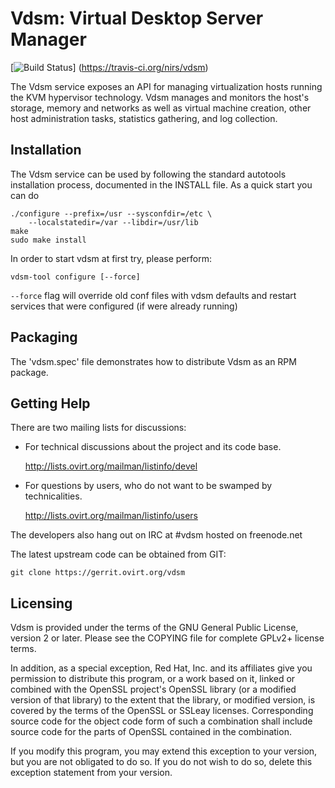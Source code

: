 # Vdsm: Virtual Desktop Server Manager

[![Build Status](https://travis-ci.org/nirs/vdsm.svg?branch=master)]
(https://travis-ci.org/nirs/vdsm)

The Vdsm service exposes an API for managing virtualization
hosts running the KVM hypervisor technology. Vdsm manages and monitors
the host's storage, memory and networks as well as virtual machine
creation, other host administration tasks, statistics gathering, and
log collection.


## Installation

The Vdsm service can be used by following the standard autotools
installation process, documented in the INSTALL file. As a quick
start you can do

    ./configure --prefix=/usr --sysconfdir=/etc \
        --localstatedir=/var --libdir=/usr/lib
    make
    sudo make install

In order to start vdsm at first try, please perform:

    vdsm-tool configure [--force]

`--force` flag will override old conf files with vdsm defaults and
restart services that were configured (if were already running)


## Packaging

The 'vdsm.spec' file demonstrates how to distribute Vdsm as an RPM
package.


## Getting Help

There are two mailing lists for discussions:

- For technical discussions about the project and its code base.

  http://lists.ovirt.org/mailman/listinfo/devel

- For questions by users, who do not want to be swamped by
  technicalities.

  http://lists.ovirt.org/mailman/listinfo/users

The developers also hang out on IRC at #vdsm hosted on freenode.net

The latest upstream code can be obtained from GIT:

    git clone https://gerrit.ovirt.org/vdsm


## Licensing

Vdsm is provided under the terms of the GNU General Public License,
version 2 or later. Please see the COPYING file for complete GPLv2+
license terms.

In addition, as a special exception, Red Hat, Inc. and its affiliates
give you permission to distribute this program, or a work based on it,
linked or combined with the OpenSSL project's OpenSSL library (or a
modified version of that library) to the extent that the library, or
modified version, is covered by the terms of the OpenSSL or SSLeay
licenses.  Corresponding source code for the object code form of such
a combination shall include source code for the parts of OpenSSL
contained in the combination.

If you modify this program, you may extend this exception to your
version, but you are not obligated to do so.  If you do not wish to do
so, delete this exception statement from your version.
